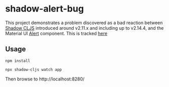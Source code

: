 # shadow-alert-bug

This project demonstrates a problem discovered as a bad reaction between [Shadow CLJS](https://github.com/thheller/shadow-cljs) introduced around v2.11.x and including up to v2.14.4, and the Material UI [Alert](https://material-ui.com/components/alert/) component.  This is tracked [here](https://github.com/thheller/shadow-cljs/issues/900)

## Usage

```
npm install
```

```
npx shadow-cljs watch app
```

Then browse to http://localhost:8280/
